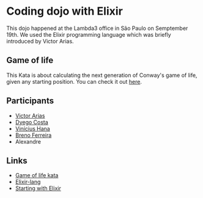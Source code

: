 # Coding dojo with Elixir

This dojo happened at the Lambda3 office in São Paulo on Semptember 19th. We used the Elixir programming language which was briefly introduced by Victor Arias.

## Game of life

This Kata is about calculating the next generation of Conway's game of life, given any starting position. You can check it out [here][5].


## Participants

* [Victor Arias][1]
* [Dyego Costa][2]
* [Vinícius Hana][3]
* [Breno Ferreira][4]
* Alexandre

## Links

* [Game of life kata][5]
* [Elixir-lang][6]
* [Starting with Elixir][7]

[1]:https://twitter.com/ariassp
[2]:https://twitter.com/dyegoScosta
[3]:https://twitter.com/vinicius_hana
[4]:https://twitter.com/breno_ferreira
[5]:http://codingdojo.org/cgi-bin/wiki.pl?KataGameOfLife
[6]:http://elixir-lang.org/
[7]:http://victorarias.com.br/2013/09/15/starting-with-elixir.html
